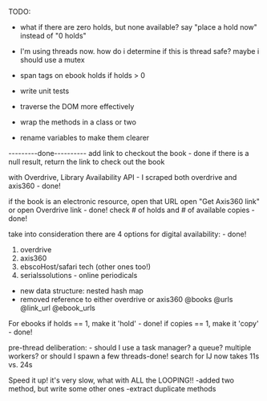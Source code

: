 TODO:

- what if there are zero holds, but none available? say "place a hold now" instead of "0 holds"

- I'm using threads now. how do i determine if this is thread safe? maybe i should use a mutex

- span tags on ebook holds if holds > 0

- write unit tests
- traverse the DOM more effectively
- wrap the methods in a class or two
- rename variables to make them clearer

---------done----------
 add link to checkout the book - done
 if there is a null result, return the link to check out the book

 with Overdrive, Library Availability API - I scraped both overdrive and axis360 - done!

if the book is an electronic resource, open that URL
open "Get Axis360 link" or open Overdrive link - done!
check # of holds and # of available copies - done!

take into consideration there are 4 options for digital availability: - done!
1. overdrive
2. axis360
3. ebscoHost/safari tech (other ones too!)
4. serialssolutions - online periodicals


- new data structure: nested hash map
- removed reference to either overdrive or axis360
@books
   @urls
   @link_url
   @ebook_urls

For ebooks
  if holds == 1, make it 'hold' - done!
  if copies == 1, make it 'copy' - done!

pre-thread deliberation: - should I use a task manager? a queue? multiple workers?
or should I spawn a few threads-done!
search for IJ now takes 11s vs. 24s


Speed it up! it's very slow, what with ALL the LOOPING!!
-added two method, but write some other ones
-extract duplicate methods